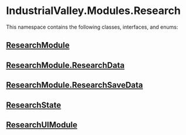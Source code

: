 # IndustrialValley.Modules.Research

This namespace contains the following classes, interfaces, and enums:

## [ResearchModule](/api/IndustrialValley.Modules.Research/ResearchModule.md)


## [ResearchModule.ResearchData](/api/IndustrialValley.Modules.Research/ResearchModule.ResearchData.md)


## [ResearchModule.ResearchSaveData](/api/IndustrialValley.Modules.Research/ResearchModule.ResearchSaveData.md)


## [ResearchState](/api/IndustrialValley.Modules.Research/ResearchState.md)


## [ResearchUIModule](/api/IndustrialValley.Modules.Research/ResearchUIModule.md)

